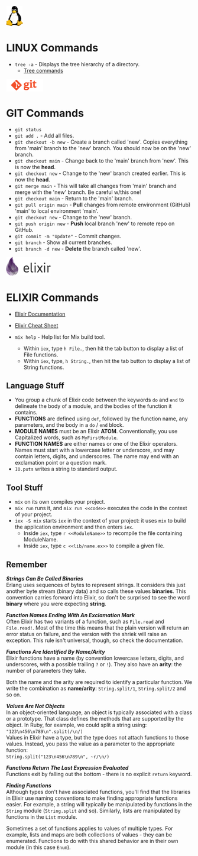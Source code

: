 
<img src="my-images/Linux-logo.png" width="45">

# LINUX Commands

* `tree -a` - Displays the tree hierarchy of a directory.  
  * [Tree commands](https://www.geeksforgeeks.org/tree-command-unixlinux/)

<img src="my-images/Git-logo.png" width="100">

# GIT Commands

* `git status`  
* `git add .` - Add all files.  
* `git checkout -b new` - Create a branch called 'new'.  Copies everything from 'main' branch to the 'new' branch. You should now be on the 'new' branch.  
* `git checkout main` - Change back to the 'main' branch from 'new'.  This is now the **head**.
* `git checkout new` - Change to the 'new' branch created earlier.  This is now the **head**.  
* `git merge main` - This will take all changes from 'main' branch and merge with the 'new' branch. Be careful w/this one!  
* `git checkout main` - Return to the 'main' branch.  
* `git pull origin main` - **Pull** changes from remote environment (GitHub) 'main' to local environment 'main'.  
* `git checkout new` - Change to the 'new' branch.  
* `git push origin new` - **Push** local branch 'new' to remote repo on GitHub.  
* `git commit -m "Update"` - Commit changes.  
* `git branch` - Show all current branches.  
* `git branch -d new` - **Delete** the branch called 'new'.  

<img src="my-images/Elixir-logo.png" width="120">

# ELIXIR Commands

* [Elixir Documentation](https://elixir-lang.org/docs.html)  
* [Elixir Cheat Sheet](https://media.pragprog.com/titles/elixir/ElixirCheat.pdf)  

* `mix help` - Help list for Mix build tool.  
  * Within `iex`, type `h File.`, then hit the tab button to display a list of File functions.  
  * Within `iex`, type, `h String.`, then hit the tab button to display a list of String functions.

## Language Stuff

* You group a chunk of Elixir code between the keywords `do` and `end` to delineate the body of a module, and the bodies of the function it contains.  
* **FUNCTIONS** are defined using `def`, followed by the function name, any parameters, and the body in a `do` / `end` block.  
* **MODULE NAMES** must be an Elixir **ATOM**. Conventionally, you use Capitalized words, such as `MyFirstModule`.  
* **FUNCTION NAMES** are either names or one of the Elixir operators. Names must start with a lowercase letter or underscore, and may contain letters, digits, and underscores. The name may end with an exclamation point or a question mark.  
* `IO.puts` writes a string to standard output.  

## Tool Stuff

* `mix` on its own compiles your project.  
* `mix run` runs it, and `mix run <<code>>` executes the code in the context of your project.  
* `iex -S mix` starts `iex` in the context of your project: it uses `mix` to build the application environment and then enters `iex`.  
  * Inside `iex`, type `r <<ModuleName>>` to recompile the file containing ModuleName.  
  * Inside `iex`, type `c <<lib/name.ex>>` to compile a given file.  

## Remember

***Strings Can Be Called Binaries***  
Erlang uses sequences of bytes to represent strings. It considers this just another byte stream (binary data) and so calls these values **binaries**. This convention carries forward into Elixir, so don't be surprised to see the word **binary** where you were expecting **string**.

***Function Names Ending With An Exclamation Mark***  
Often Elixir has two variants of a function, such as `File.read` and `File.read!`. Most of the time this means that the plain version will return an error status on failure, and the version with the shriek will raise an exception. This rule isn't universal, though, so check the documentation.

***Functions Are Identified By Name/Arity***  
Elixir functions have a name (by convention lowercase letters, digits, and underscores, with a possible trailing `?` or `!`). They also have an **arity**: the number of parameters they take.

Both the name and the arity are required to identify a particular function. We write the combination as **name/arity**: `String.split/1`, `String.split/2` and so on.

***Values Are Not Objects***  
In an object-oriented language, an object is typically associated with a class or a prototype. That class defines the methods that are supported by the object. In Ruby, for example, we could split a string using:  
`"123\n456\n789\n".split(/\n/)`  
Values in Elixir have a type, but the type does not attach functions to those values. Instead, you pass the value as a parameter to the appropriate function:  
`String.split("123\n456\n789\n", ~r/\n/)`  

***Functions Return The Last Expression Evaluated***  
Functions exit by falling out the bottom - there is no explicit `return` keyword.  

***Finding Functions***  
Although types don't have associated functions, you'll find that the libraries in Elixir use naming conventions to make finding appropriate functions easier. For example, a string will typically be manipulated by functions in the `String` module (`String.split` and so). Similarly, lists are manipulated by functions in the `List` module.  

Sometimes a set of functions applies to values of multiple types. For example, lists and maps are both collections of values - they can be enumerated. Functions to do with this shared behavior are in their own module (in this case `Enum`).  
